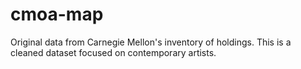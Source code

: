 # cmoa-map
Original data from Carnegie Mellon's inventory of holdings. This is a cleaned dataset focused on contemporary artists.
